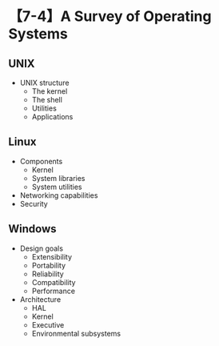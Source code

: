 # 【7-4】A Survey of Operating Systems

## UNIX

- UNIX structure
    - The kernel
    - The shell
    - Utilities
    - Applications

## Linux

- Components
    - Kernel
    - System libraries
    - System utilities
- Networking capabilities
- Security

## Windows

- Design goals
    - Extensibility
    - Portability
    - Reliability
    - Compatibility
    - Performance
- Architecture
    - HAL
    - Kernel
    - Executive
    - Environmental subsystems
